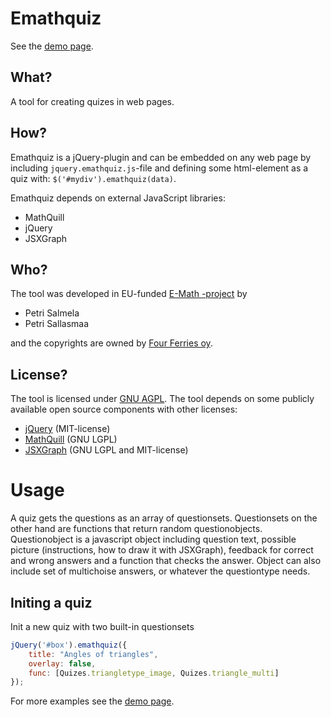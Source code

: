 Emathquiz
==============

See the [demo page](http://e-math.github.com/emathquiz).

What?
-----
A tool for creating quizes in web pages.

How?
----
Emathquiz is a jQuery-plugin and can be embedded on any web page
by including `jquery.emathquiz.js`-file and defining some html-element
as a quiz with: `$('#mydiv').emathquiz(data)`.

Emathquiz depends on external JavaScript libraries:
* MathQuill
* jQuery
* JSXGraph

Who?
----
The tool was developed in EU-funded [E-Math -project](http://emath.eu) by
* Petri Salmela
* Petri Sallasmaa

and the copyrights are owned by [Four Ferries oy](http://fourferries.fi).

License?
--------
The tool is licensed under [GNU AGPL](http://www.gnu.org/licenses/agpl-3.0.html).
The tool depends on some publicly available open source components with other licenses:
* [jQuery](http://jquery.com) (MIT-license)
* [MathQuill](http://mathquill.com/) (GNU LGPL)
* [JSXGraph](http://jsxgraph.uni-bayreuth.de/) (GNU LGPL and MIT-license)



Usage
======
A quiz gets the questions as an array of questionsets. Questionsets on the other hand
are functions that return random questionobjects. Questionobject is a javascript object
including question text, possible picture (instructions, how to draw it with JSXGraph),
feedback for correct and wrong answers and a function that checks the answer. Object can
also include set of multichoise answers, or whatever the questiontype needs.

Initing a quiz
----
Init a new quiz with two built-in questionsets

```javascript
jQuery('#box').emathquiz({
    title: "Angles of triangles",
    overlay: false,
    func: [Quizes.triangletype_image, Quizes.triangle_multi]
});
```
For more examples see the [demo page](http://e-math.github.com/emathquiz).
